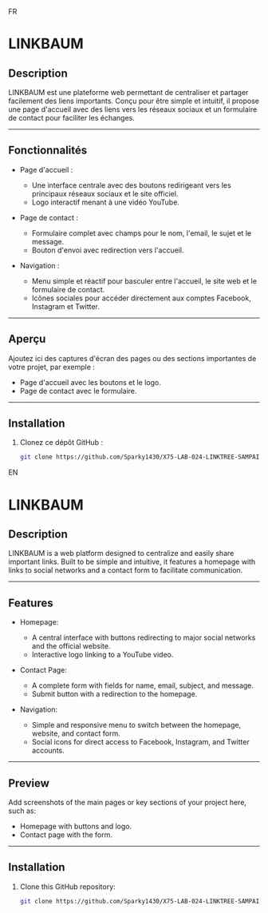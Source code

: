 FR
# LINKBAUM

## Description
LINKBAUM est une plateforme web permettant de centraliser et partager facilement des liens importants. Conçu pour être simple et intuitif, il propose une page d'accueil avec des liens vers les réseaux sociaux 
et un formulaire de contact pour faciliter les échanges.

---

## Fonctionnalités
- Page d'accueil :
  - Une interface centrale avec des boutons redirigeant vers les principaux réseaux sociaux et le site officiel.
  - Logo interactif menant à une vidéo YouTube.

- Page de contact :
  - Formulaire complet avec champs pour le nom, l'email, le sujet et le message.
  - Bouton d'envoi avec redirection vers l'accueil.

- Navigation :
  - Menu simple et réactif pour basculer entre l'accueil, le site web et le formulaire de contact.
  - Icônes sociales pour accéder directement aux comptes Facebook, Instagram et Twitter.

---

## Aperçu
Ajoutez ici des captures d'écran des pages ou des sections importantes de votre projet, par exemple :
- Page d'accueil avec les boutons et le logo.
- Page de contact avec le formulaire.

---

## Installation
1. Clonez ce dépôt GitHub :
   ```bash
   git clone https://github.com/Sparky1430/X75-LAB-024-LINKTREE-SAMPAIX-AMELIEN


EN
# LINKBAUM

## Description
LINKBAUM is a web platform designed to centralize and easily share important links. Built to be simple and intuitive, it features a homepage with links to social networks and a contact form to facilitate communication.

---

## Features
- Homepage:
  - A central interface with buttons redirecting to major social networks and the official website.
  - Interactive logo linking to a YouTube video.

- Contact Page:
  - A complete form with fields for name, email, subject, and message.
  - Submit button with a redirection to the homepage.

- Navigation:
  - Simple and responsive menu to switch between the homepage, website, and contact form.
  - Social icons for direct access to Facebook, Instagram, and Twitter accounts.

---

## Preview
Add screenshots of the main pages or key sections of your project here, such as:
- Homepage with buttons and logo.
- Contact page with the form.

---

## Installation
1. Clone this GitHub repository:
   ```bash
   git clone https://github.com/Sparky1430/X75-LAB-024-LINKTREE-SAMPAIX-AMELIEN
